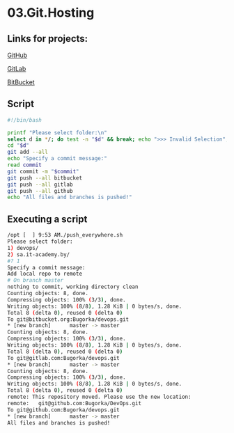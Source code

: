 # 03.Git.Hosting

## Links for projects:
[GitHub](https://github.com/Bugorka/DevOps "My project on GitHub")

[GitLab](https://gitlab.com/Bugorka/devops "My project on GitLab")

[BitBucket](https://bitbucket.org/Bugorka/devops/src/master/ "My project on BitBucket")

## Script
```bash
#!/bin/bash

printf "Please select folder:\n"
select d in */; do test -n "$d" && break; echo ">>> Invalid Selection"; done
cd "$d"
git add --all
echo "Specify a commit message:"
read commit
git commit -m "$commit"
git push --all bitbucket
git push --all gitlab
git push --all github
echo "All files and branches is pushed!"
```

## Executing a script
```bash
/opt [  ] 9:53 AM./push_everywhere.sh
Please select folder:
1) devops/
2) sa.it-academy.by/
#? 1
Specify a commit message:
Add local repo to remote
# On branch master
nothing to commit, working directory clean
Counting objects: 8, done.
Compressing objects: 100% (3/3), done.
Writing objects: 100% (8/8), 1.28 KiB | 0 bytes/s, done.
Total 8 (delta 0), reused 0 (delta 0)
To git@bitbucket.org:Bugorka/devops.git
* [new branch]      master -> master
Counting objects: 8, done.
Compressing objects: 100% (3/3), done.
Writing objects: 100% (8/8), 1.28 KiB | 0 bytes/s, done.
Total 8 (delta 0), reused 0 (delta 0)
To git@gitlab.com:Bugorka/devops.git
* [new branch]      master -> master
Counting objects: 8, done.
Compressing objects: 100% (3/3), done.
Writing objects: 100% (8/8), 1.28 KiB | 0 bytes/s, done.
Total 8 (delta 0), reused 0 (delta 0)
remote: This repository moved. Please use the new location:
remote:   git@github.com:Bugorka/DevOps.git
To git@github.com:Bugorka/devops.git
* [new branch]      master -> master
All files and branches is pushed!
```